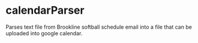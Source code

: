 # calendarParser
Parses text file from Brookline softball schedule email into a file that can be uploaded into google calendar.
